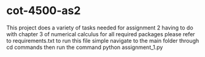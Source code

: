 # cot-4500-as2

This project does a variety of tasks needed for assignment 2 having to do with chapter 3 of numerical calculus
for all required packages please refer to requirements.txt
to run this file simple navigate to the main folder through cd commands
then run the command python assignment_1.py
